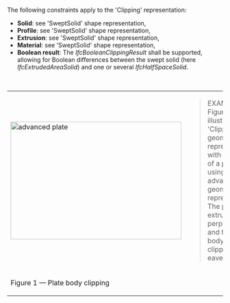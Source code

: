 The following constraints apply to the 'Clipping' representation:

* **Solid**: see 'SweptSolid' shape representation,
* **Profile**:&nbsp;see 'SweptSolid' shape representation,
* **Extrusion**:&nbsp;see 'SweptSolid' shape representation,
* **Material**:&nbsp;see 'SweptSolid' shape representation,
* **Boolean result**: The _IfcBooleanClippingResult_ shall be supported, allowing for Boolean differences between the swept solid (here _IfcExtrudedAreaSolid_) and one or several _IfcHalfSpaceSolid_.

&nbsp;

<table>

 <tr>
  <td><img src="../../../figures/IfcSlab_Advanced-Layout1.gif" alt="advanced plate" border="0" height="274" width="399"></td>
  <td><blockquote class="example">EXAMPLE&nbsp; Figure 1 illustrates a 'Clipping' geometric representation with definition of a plate using advanced geometric representation. The profile is extruded non-perpendicular and the plate body is clipped at the eave.</blockquote>

</td>
 </tr>

 <tr>
  <td><p class="figure">Figure 1 &mdash; Plate body clipping</p></td>
  <td>&nbsp;</td>
 </tr>

</table>